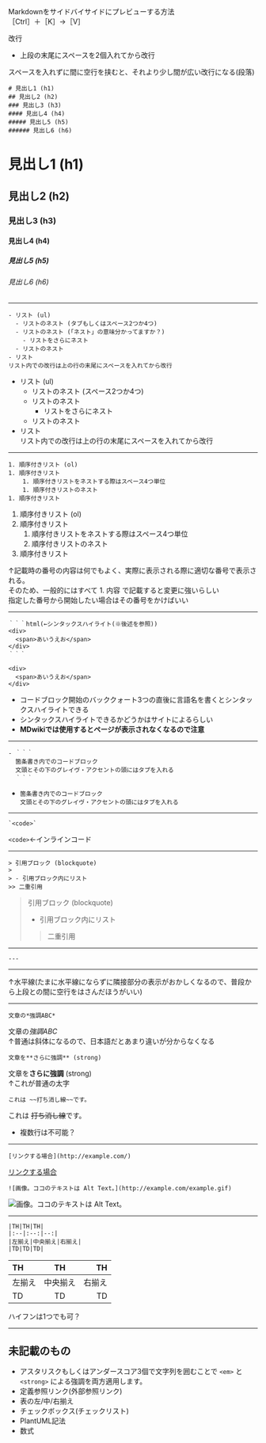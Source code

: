 Markdownをサイドバイサイドにプレビューする方法  
［Ctrl］＋［K］→［V］

改行  
- 上段の末尾にスペースを2個入れてから改行

スペースを入れずに間に空行を挟むと、それより少し間が広い改行になる(段落)
```
# 見出し1 (h1)
## 見出し2 (h2)
### 見出し3 (h3)
#### 見出し4 (h4)
##### 見出し5 (h5)
###### 見出し6 (h6)
```
# 見出し1 (h1)
## 見出し2 (h2)
### 見出し3 (h3)
#### 見出し4 (h4)
##### 見出し5 (h5)
###### 見出し6 (h6)
---
```
- リスト (ul)
  - リストのネスト (タブもしくはスペース2つか4つ)
  - リストのネスト (「ネスト」の意味分かってますか？)
    - リストをさらにネスト
  - リストのネスト
- リスト  
リスト内での改行は上の行の末尾にスペースを入れてから改行
```
- リスト (ul)
  - リストのネスト (スペース2つか4つ)
  - リストのネスト
    - リストをさらにネスト
  - リストのネスト
- リスト  
リスト内での改行は上の行の末尾にスペースを入れてから改行
---
```
1. 順序付きリスト (ol)
1. 順序付きリスト
    1. 順序付きリストをネストする際はスペース4つ単位
    1. 順序付きリストのネスト
1. 順序付きリスト
```
1. 順序付きリスト (ol)
1. 順序付きリスト
    1. 順序付きリストをネストする際はスペース4つ単位
    1. 順序付きリストのネスト
1. 順序付きリスト  

↑記載時の番号の内容は何でもよく、実際に表示される際に適切な番号で表示される。  
そのため、一般的にはすべて 1. 内容 で記載すると変更に強いらしい  
指定した番号から開始したい場合はその番号をかけばいい

---
```
｀｀｀html(←シンタックスハイライト(※後述を参照))
<div>
  <span>あいうえお</span>
</div>
｀｀｀
```
```
<div>
  <span>あいうえお</span>
</div>
```
- コードブロック開始のバッククォート3つの直後に言語名を書くとシンタックスハイライトできる
- シンタックスハイライトできるかどうかはサイトによるらしい
- **MDwikiでは使用するとページが表示されなくなるので注意**

---
```
- ｀｀｀
  箇条書き内でのコードブロック
  文頭とその下のグレイヴ・アクセントの頭にはタブを入れる
  ｀｀｀
```
- ```
  箇条書き内でのコードブロック
  文頭とその下のグレイヴ・アクセントの頭にはタブを入れる
  ```

---
```
`<code>`
``` 
`<code>`←インラインコード

---
```
> 引用ブロック (blockquote)
> 
> - 引用ブロック内にリスト
>> 二重引用
```
> 引用ブロック (blockquote)
> 
> - 引用ブロック内にリスト
>> 二重引用

---
```
---
```

---
↑水平線(たまに水平線にならずに隣接部分の表示がおかしくなるので、普段から上段との間に空行をはさんだほうがいい)

---
```
文章の*強調ABC*
```
文章の*強調ABC*  
↑普通は斜体になるので、日本語だとあまり違いが分からなくなる
```
文章を**さらに強調** (strong)
```
文章を**さらに強調** (strong)  
↑これが普通の太字  
```
これは ~~打ち消し線~~です。
```
これは ~~打ち消し線~~です。
- 複数行は不可能？

---
```
[リンクする場合](http://example.com/)
```
[リンクする場合](http://example.com/) 
```
![画像。ココのテキストは Alt Text。](http://example.com/example.gif)
```
![画像。ココのテキストは Alt Text。](http://example.com/example.gif)

---
```
|TH|TH|TH|
|:--|:--:|--:|
|左揃え|中央揃え|右揃え|
|TD|TD|TD|
```
|TH|TH|TH|
|:--|:--:|--:|
|左揃え|中央揃え|右揃え|
|TD|TD|TD|
ハイフンは1つでも可？

---
## 未記載のもの
- アスタリスクもしくはアンダースコア3個で文字列を囲むことで `<em>` と `<strong>` による強調を両方適用します。
- 定義参照リンク(外部参照リンク)
- 表の左/中/右揃え
- チェックボックス(チェックリスト)
- PlantUML記法
- 数式
